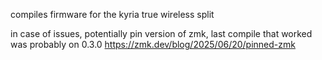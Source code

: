 compiles firmware for the kyria true wireless split

in case of issues, potentially pin version of zmk, last compile that worked was probably on 0.3.0
https://zmk.dev/blog/2025/06/20/pinned-zmk
